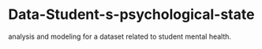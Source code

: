 # Data-Student-s-psychological-state
analysis and modeling for a dataset related to student mental health.

